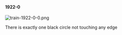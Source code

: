 #### 1922-0
![train-1922-0-0.png](https://github.com/lil-lab/nlvr/raw/master/nlvr/train/images/21/train-1922-0-0.png "train-1922-0-0.png")

There is exactly one black circle not touching any edge